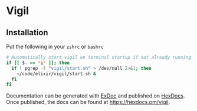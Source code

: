 # Vigil

## Installation

Put the following in your `zshrc` or `bashrc`

```bash
# Automatically start vigil on terminal startup if not already running
if [[ $- == *i* ]]; then
  if ! pgrep -f "vigil/start.sh" > /dev/null 2>&1; then
    ~/code/elixir/vigil/start.sh &
  fi
fi
```

Documentation can be generated with [ExDoc](https://github.com/elixir-lang/ex_doc)
and published on [HexDocs](https://hexdocs.pm). Once published, the docs can
be found at <https://hexdocs.pm/vigil>.
